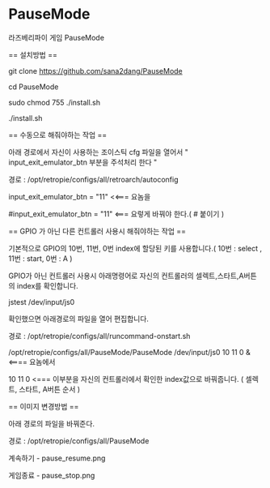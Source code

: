 # PauseMode
라즈베리파이 게임 PauseMode

== 설치방법 ==

git clone https://github.com/sana2dang/PauseMode

cd PauseMode

sudo chmod 755 ./install.sh

./install.sh


== 수동으로 해줘야하는 작업 ==

아래 경로에서 자신이 사용하는 조이스틱 cfg 파일을 열어서 " input_exit_emulator_btn 부분을 주석처리 한다 "

경로 : /opt/retropie/configs/all/retroarch/autoconfig

input_exit_emulator_btn = "11"   <<=== 요놈을

#input_exit_emulator_btn = "11"   <=== 요렇게 바꿔야 한다.( # 붙이기 )


== GPIO 가 아닌 다른 컨트롤러 사용시 해줘야하는 작업 ==

기본적으로 GPIO의 10번, 11번, 0번 index에 할당된 키를 사용합니다.( 10번 : select , 11번 : start, 0번 : A )

GPIO가 아닌 컨트롤러 사용시 아래명령어로 자신의 컨트롤러의 셀렉트,스타트,A버튼의 index를 확인합니다.

jstest /dev/input/js0


확인했으면 아래경로의 파일을 열어 편집합니다.

경로 : /opt/retropie/configs/all/runcommand-onstart.sh


/opt/retropie/configs/all/PauseMode/PauseMode /dev/input/js0 10 11 0 &    <==== 요놈에서

10 11 0 <=== 이부분을 자신의 컨트롤러에서 확인한 index값으로 바꿔줍니다. ( 셀렉트, 스타트, A버튼 순서 )


== 이미지 변경방법 ==

아래 경로의 파일을 바꿔준다.

경로 : /opt/retropie/configs/all/PauseMode

계속하기 - pause_resume.png

게임종료 - pause_stop.png
